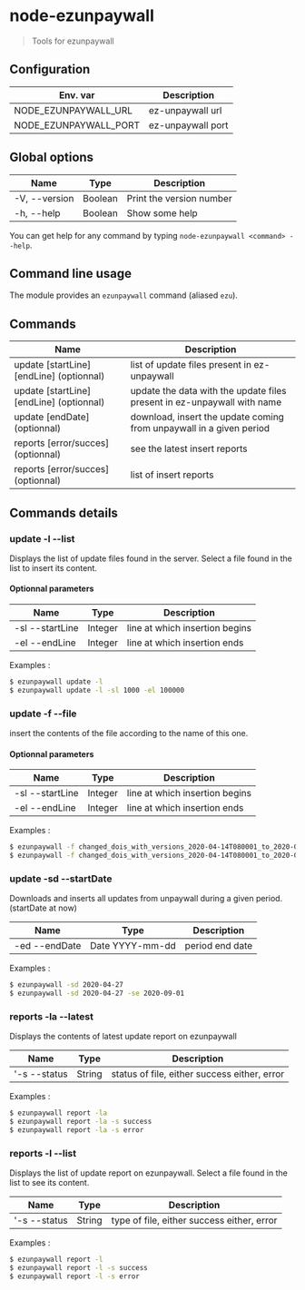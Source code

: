 # node-ezunpaywall

> Tools for ezunpaywall

## Configuration
| Env. var | Description |
| --- | --- |
| NODE_EZUNPAYWALL_URL | ez-unpaywall url |
| NODE_EZUNPAYWALL_PORT | ez-unpaywall port |

## Global options

| Name | Type | Description |
| --- | --- | --- |
| -V, --version | Boolean | Print the version number |
| -h, --help | Boolean | Show some help |

You can get help for any command by typing `node-ezunpaywall <command> --help`.

## Command line usage

The module provides an `ezunpaywall` command (aliased `ezu`).

## Commands

| Name | Description |
| --- | --- |
| update <list> [startLine] [endLine] (optionnal) | list of update files present in ez-unpaywall |
| update <file> [startLine] [endLine] (optionnal) | update the data with the update files present in ez-unpaywall with name |
| update <startDate> [endDate] (optionnal) | download, insert the update coming from unpaywall in a given period |
| reports <latest> [error/succes] (optionnal) | see the latest insert reports |
| reports <list> [error/succes] (optionnal) | list of insert reports |

## Commands details

### update -l --list

Displays the list of update files found in the server.
Select a file found in the list to insert its content.

#### Optionnal parameters

| Name | Type | Description |
| --- | --- | --- |
| -sl --startLine | Integer | line at which insertion begins |
| -el --endLine | Integer | line at which insertion ends |

Examples :
```bash
$ ezunpaywall update -l
$ ezunpaywall update -l -sl 1000 -el 100000
```

### update -f --file

insert the contents of the file according to the name of this one.

#### Optionnal parameters

| Name | Type | Description |
| --- | --- | --- |
| -sl --startLine | Integer | line at which insertion begins |
| -el --endLine | Integer | line at which insertion ends |

Examples :
```bash
$ ezunpaywall -f changed_dois_with_versions_2020-04-14T080001_to_2020-04-23T080001.jsonl.gz 
$ ezunpaywall -f changed_dois_with_versions_2020-04-14T080001_to_2020-04-23T080001.jsonl.gz -sl 1000 -el 100000
```

### update -sd --startDate

Downloads and inserts all updates from unpaywall during a given period. (startDate at now)

| Name | Type | Description |
| --- | --- | --- |
| -ed --endDate | Date YYYY-mm-dd | period end date |

Examples :
```bash
$ ezunpaywall -sd 2020-04-27
$ ezunpaywall -sd 2020-04-27 -se 2020-09-01
```

### reports -la --latest

Displays the contents of latest update report on ezunpaywall

| Name | Type | Description |
| --- | --- | --- |
| '-s --status | String | status of file, either success either, error |

Examples :
```bash
$ ezunpaywall report -la
$ ezunpaywall report -la -s success
$ ezunpaywall report -la -s error
```

### reports -l --list

Displays the list of update report on ezunpaywall.
Select a file found in the list to see its content.

| Name | Type | Description |
| --- | --- | --- |
| '-s --status | String | type of file, either success either, error |

Examples :
```bash
$ ezunpaywall report -l
$ ezunpaywall report -l -s success
$ ezunpaywall report -l -s error
```
